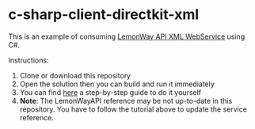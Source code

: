 # c-sharp-client-directkit-xml

This is an example of consuming [LemonWay API XML WebService](http://documentation.lemonway.fr/api-en) using C#.

Instructions:

 1. Clone or download this repository
 2. Open the solution then you can build and run it immediately
 3. You can find [here](http://documentation.lemonway.fr/pr/tutorials/net-tutorials/net-tutorial-consume-api-xml-webservice) a step-by-step guide to do it yourself
 4. **Note**: The LemonWayAPI reference may be not up-to-date in this repository. You have to follow the tutorial above to update the service reference.
